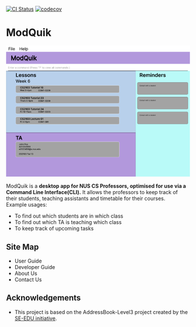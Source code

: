 [![CI Status](https://github.com/se-edu/addressbook-level3/workflows/Java%20CI/badge.svg)](https://github.com/se-edu/addressbook-level3/actions)
[![codecov](https://codecov.io/gh/AY2223S1-CS2103T-W17-3/tp/branch/master/graph/badge.svg?token=9M3PU7F9CR)](https://codecov.io/gh/AY2223S1-CS2103T-W17-3/tp)

# ModQuik

![Ui](docs/images/Ui.png)

ModQuik is a **desktop app for NUS CS Professors, optimised for use via a Command Line Interface(CLI).**
  It allows the professors to keep track of their students, teaching assistants and timetable for their courses.<br>
  Example usages:
  * To find out which students are in which class
  * To find out which TA is teaching which class
  * To keep track of upcoming tasks

## Site Map
- User Guide
- Developer Guide
- About Us
- Contact Us

## Acknowledgements
* This project is based on the AddressBook-Level3 project created by the [SE-EDU initiative](https://se-education.org).
